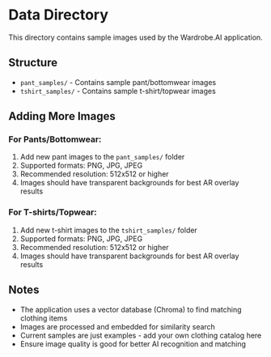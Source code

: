# Data Directory

This directory contains sample images used by the Wardrobe.AI application.

## Structure

- `pant_samples/` - Contains sample pant/bottomwear images
- `tshirt_samples/` - Contains sample t-shirt/topwear images

## Adding More Images

### For Pants/Bottomwear:
1. Add new pant images to the `pant_samples/` folder
2. Supported formats: PNG, JPG, JPEG
3. Recommended resolution: 512x512 or higher
4. Images should have transparent backgrounds for best AR overlay results

### For T-shirts/Topwear:
1. Add new t-shirt images to the `tshirt_samples/` folder
2. Supported formats: PNG, JPG, JPEG
3. Recommended resolution: 512x512 or higher
4. Images should have transparent backgrounds for best AR overlay results

## Notes

- The application uses a vector database (Chroma) to find matching clothing items
- Images are processed and embedded for similarity search
- Current samples are just examples - add your own clothing catalog here
- Ensure image quality is good for better AI recognition and matching
